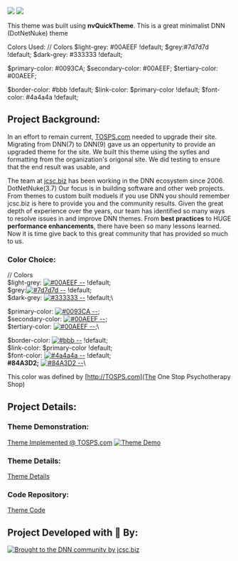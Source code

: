 [![](https://jewettcitysoftwarecorporation.github.io/TOSPS_Theme/img/Badge-18.png)](https://jewettcitysoftwarecorporation.github.io/TOSPS_Theme/index.html)  [![](https:/jewettcitysoftwarecorporation.github.io/TOSPS_Theme/img/tosps_logo-t.png)](https://jewettcitysoftwarecorporation.github.io/TOSPS_Theme/ScreenShots.html)  



This theme was built using **nvQuickTheme**.  This is a great minimalist DNN (DotNetNuke) theme

Colors Used: 
// Colors
$light-grey: #00AEEF !default;
$grey:#7d7d7d !default;
$dark-grey: #333333 !default;

$primary-color: #0093CA;
$secondary-color: #00AEEF;
$tertiary-color: #00AEEF;

$border-color: #bbb !default;
$link-color: $primary-color !default;
$font-color: #4a4a4a !default;

## Project Background:
In an effort to remain current, [TOSPS.com](http://TOSPS.com) needed to upgrade their site.  Migrating from DNN(7) to DNN(9) gave us an oppertunity to provide an upgraded theme for the site.  We built this theme using the sytles and formatting from the organization's origonal site.  We did testing to ensure that the end result was usable, and 


The team at [jcsc.biz](http://jcsc.biz) has been working in the DNN ecosystem since 2006. DotNetNuke(3.7)  Our focus is in building software and other web projects.  From themes to custom built moduels if you use DNN you should remember jcsc.biz is here to provide you and the community results.  Given the great depth of experience over the years, our team has identified so many ways to resolve issues in and improve DNN themes.  From **best practices** to HUGE **performance enhancements**, there have been so many lessons learned.  Now it is time give back to this great community that has provided so much to us.

### Color Choice:
// Colors\
$light-grey: [![#00AEEF  --  ](https://www.colorhexa.com/00AEEF.png)](https://www.colorhexa.com/00AEEF) !default;\
$grey:[![#7d7d7d  --  ](https://www.colorhexa.com/7d7d7d.png)](https://www.colorhexa.com/7d7d7d) !default;\
$dark-grey: [![#333333  --  ](https://www.colorhexa.com/333333.png)](https://www.colorhexa.com/333333) !default;\\

$primary-color: [![#0093CA  --  ](https://www.colorhexa.com/0093CA.png)](https://www.colorhexa.com/0093CA);\
$secondary-color: [![#00AEEF  --  ](https://www.colorhexa.com/00AEEF.png)](https://www.colorhexa.com/00AEEF);\
$tertiary-color: [![#00AEEF  --  ](https://www.colorhexa.com/00AEEF.png)](https://www.colorhexa.com/00AEEF);\\

$border-color: [![#bbb  --  ](https://www.colorhexa.com/bbb.png)](https://www.colorhexa.com/bbb) !default;\
$link-color: $primary-color !default;\
$font-color: [![#4a4a4a  --  ](https://www.colorhexa.com/4a4a4a.png)](https://www.colorhexa.com/4a4a4a) !default;\
**#84A3D2;**   [![#84A3D2  --  ](https://www.colorhexa.com/84a3d2.png)](https://www.colorhexa.com/84a3d2)\

This color was defined by [http://TOSPS.com](The One Stop Psychotherapy Shop) 


## Project Details:
### Theme Demonstration:
[Theme Implemented @ TOSPS.com](https://TOSPS.com) [![Theme Demo](https://jewettcitysoftwarecorporation.github.io/TOSPS_Theme/img/Badge-18.png)](https://TOSPS.com)

### Theme Details:
[Theme Details](https://jewettcitysoftwarecorporation.github.io/TOSPS_Theme/index.html)
 
### Code Repository:
[Theme Code](https://github.com/JewettCitySoftwareCorporation/TOSPS_Theme)
  
  

## Project Developed with &#x1F499; By:

[![Brought to the DNN community by jcsc.biz](http://jcsc.biz/Portals/5/JCSC-R.png)](http://jcsc.biz)
